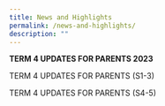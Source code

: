 ```yaml
---
title: News and Highlights
permalink: /news-and-highlights/
description: ""
---
```

**TERM 4 UPDATES FOR PARENTS 2023**

TERM 4 UPDATES FOR PARENTS (S1-3)

TERM 4 UPDATES FOR PARENTS (S4-5)
